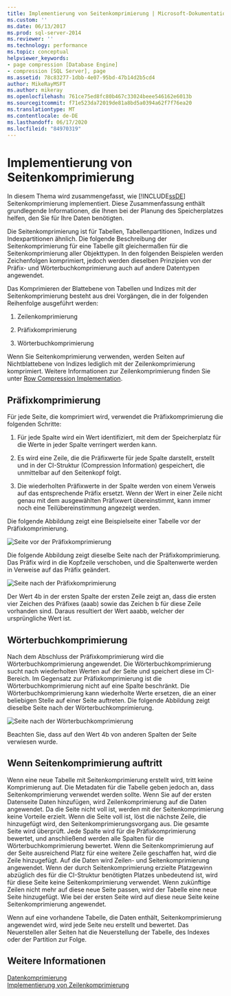 ```yaml
---
title: Implementierung von Seitenkomprimierung | Microsoft-Dokumentation
ms.custom: ''
ms.date: 06/13/2017
ms.prod: sql-server-2014
ms.reviewer: ''
ms.technology: performance
ms.topic: conceptual
helpviewer_keywords:
- page compression [Database Engine]
- compression [SQL Server], page
ms.assetid: 78c83277-1dbb-4e07-95bd-47b14d2b5cd4
author: MikeRayMSFT
ms.author: mikeray
ms.openlocfilehash: 761ce75ed8fc80b467c33024beee546162e6013b
ms.sourcegitcommit: f71e523da72019de81a8bd5a0394a62f7f76ea20
ms.translationtype: MT
ms.contentlocale: de-DE
ms.lasthandoff: 06/17/2020
ms.locfileid: "84970319"
---
```

# <a name="page-compression-implementation"></a>Implementierung von Seitenkomprimierung
  In diesem Thema wird zusammengefasst, wie [!INCLUDE[ssDE](../../includes/ssde-md.md)] Seitenkomprimierung implementiert. Diese Zusammenfassung enthält grundlegende Informationen, die Ihnen bei der Planung des Speicherplatzes helfen, den Sie für Ihre Daten benötigten.  
  
 Die Seitenkomprimierung ist für Tabellen, Tabellenpartitionen, Indizes und Indexpartitionen ähnlich. Die folgende Beschreibung der Seitenkomprimierung für eine Tabelle gilt gleichermaßen für die Seitenkomprimierung aller Objekttypen. In den folgenden Beispielen werden Zeichenfolgen komprimiert, jedoch werden dieselben Prinzipien von der Präfix- und Wörterbuchkomprimierung auch auf andere Datentypen angewendet.  
  
 Das Komprimieren der Blattebene von Tabellen und Indizes mit der Seitenkomprimierung besteht aus drei Vorgängen, die in der folgenden Reihenfolge ausgeführt werden:  
  
1.  Zeilenkomprimierung  
  
2.  Präfixkomprimierung  
  
3.  Wörterbuchkomprimierung  
  
 Wenn Sie Seitenkomprimierung verwenden, werden Seiten auf Nichtblattebene von Indizes lediglich mit der Zeilenkomprimierung komprimiert. Weitere Informationen zur Zeilenkomprimierung finden Sie unter [Row Compression Implementation](../data-compression/row-compression-implementation.md).  
  
## <a name="prefix-compression"></a>Präfixkomprimierung  
 Für jede Seite, die komprimiert wird, verwendet die Präfixkomprimierung die folgenden Schritte:  
  
1.  Für jede Spalte wird ein Wert identifiziert, mit dem der Speicherplatz für die Werte in jeder Spalte verringert werden kann.  
  
2.  Es wird eine Zeile, die die Präfixwerte für jede Spalte darstellt, erstellt und in der CI-Struktur (Compression Information) gespeichert, die unmittelbar auf den Seitenkopf folgt.  
  
3.  Die wiederholten Präfixwerte in der Spalte werden von einem Verweis auf das entsprechende Präfix ersetzt. Wenn der Wert in einer Zeile nicht genau mit dem ausgewählten Präfixwert übereinstimmt, kann immer noch eine Teilübereinstimmung angezeigt werden.  
  
 Die folgende Abbildung zeigt eine Beispielseite einer Tabelle vor der Präfixkomprimierung.  
  
 ![Seite vor der Präfixkomprimierung](../media/skt-tblcompression1c.gif "Seite vor der Präfixkomprimierung")  
  
 Die folgende Abbildung zeigt dieselbe Seite nach der Präfixkomprimierung. Das Präfix wird in die Kopfzeile verschoben, und die Spaltenwerte werden in Verweise auf das Präfix geändert.  
  
 ![Seite nach der Präfixkomprimierung](../media/tblcompression2.gif "Seite nach der Präfixkomprimierung")  
  
 Der Wert 4b in der ersten Spalte der ersten Zeile zeigt an, dass die ersten vier Zeichen des Präfixes (aaab) sowie das Zeichen b für diese Zeile vorhanden sind. Daraus resultiert der Wert aaabb, welcher der ursprüngliche Wert ist.  
  
## <a name="dictionary-compression"></a>Wörterbuchkomprimierung  
 Nach dem Abschluss der Präfixkomprimierung wird die Wörterbuchkomprimierung angewendet. Die Wörterbuchkomprimierung sucht nach wiederholten Werten auf der Seite und speichert diese im CI-Bereich. Im Gegensatz zur Präfixkomprimierung ist die Wörterbuchkomprimierung nicht auf eine Spalte beschränkt. Die Wörterbuchkomprimierung kann wiederholte Werte ersetzen, die an einer beliebigen Stelle auf einer Seite auftreten. Die folgende Abbildung zeigt dieselbe Seite nach der Wörterbuchkomprimierung.  
  
 ![Seite nach der Wörterbuchkomprimierung](../media/tblcompression3.gif "Seite nach der Wörterbuchkomprimierung")  
  
 Beachten Sie, dass auf den Wert 4b von anderen Spalten der Seite verwiesen wurde.  
  
## <a name="when-page-compression-occurs"></a>Wenn Seitenkomprimierung auftritt  
 Wenn eine neue Tabelle mit Seitenkomprimierung erstellt wird, tritt keine Komprimierung auf. Die Metadaten für die Tabelle geben jedoch an, dass Seitenkomprimierung verwendet werden sollte. Wenn Sie auf der ersten Datenseite Daten hinzufügen, wird Zeilenkomprimierung auf die Daten angewendet. Da die Seite nicht voll ist, werden mit der Seitenkomprimierung keine Vorteile erzielt. Wenn die Seite voll ist, löst die nächste Zeile, die hinzugefügt wird, den Seitenkomprimierungsvorgang aus. Die gesamte Seite wird überprüft. Jede Spalte wird für die Präfixkomprimierung bewertet, und anschließend werden alle Spalten für die Wörterbuchkomprimierung bewertet. Wenn die Seitenkomprimierung auf der Seite ausreichend Platz für eine weitere Zeile geschaffen hat, wird die Zeile hinzugefügt. Auf die Daten wird Zeilen- und Seitenkomprimierung angewendet. Wenn der durch Seitenkomprimierung erzielte Platzgewinn abzüglich des für die CI-Struktur benötigten Platzes unbedeutend ist, wird für diese Seite keine Seitenkomprimierung verwendet. Wenn zukünftige Zeilen nicht mehr auf diese neue Seite passen, wird der Tabelle eine neue Seite hinzugefügt. Wie bei der ersten Seite wird auf diese neue Seite keine Seitenkomprimierung angewendet.  
  
 Wenn auf eine vorhandene Tabelle, die Daten enthält, Seitenkomprimierung angewendet wird, wird jede Seite neu erstellt und bewertet. Das Neuerstellen aller Seiten hat die Neuerstellung der Tabelle, des Indexes oder der Partition zur Folge.  
  
## <a name="see-also"></a>Weitere Informationen  
 [Datenkomprimierung](data-compression.md)   
 [Implementierung von Zeilenkomprimierung](row-compression-implementation.md)  
  
  
